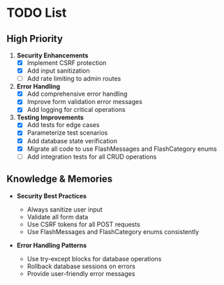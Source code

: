 # TODO List

## High Priority
1. **Security Enhancements**
   - [x] Implement CSRF protection
   - [x] Add input sanitization
   - [ ] Add rate limiting to admin routes

2. **Error Handling**
   - [x] Add comprehensive error handling
   - [x] Improve form validation error messages
   - [x] Add logging for critical operations

3. **Testing Improvements**
   - [x] Add tests for edge cases
   - [x] Parameterize test scenarios
   - [x] Add database state verification
   - [x] Migrate all code to use FlashMessages and FlashCategory enums
   - [ ] Add integration tests for all CRUD operations

## Knowledge & Memories
- **Security Best Practices**
  * Always sanitize user input
  * Validate all form data
  * Use CSRF tokens for all POST requests
  * Use FlashMessages and FlashCategory enums consistently

- **Error Handling Patterns**
  * Use try-except blocks for database operations
  * Rollback database sessions on errors
  * Provide user-friendly error messages

